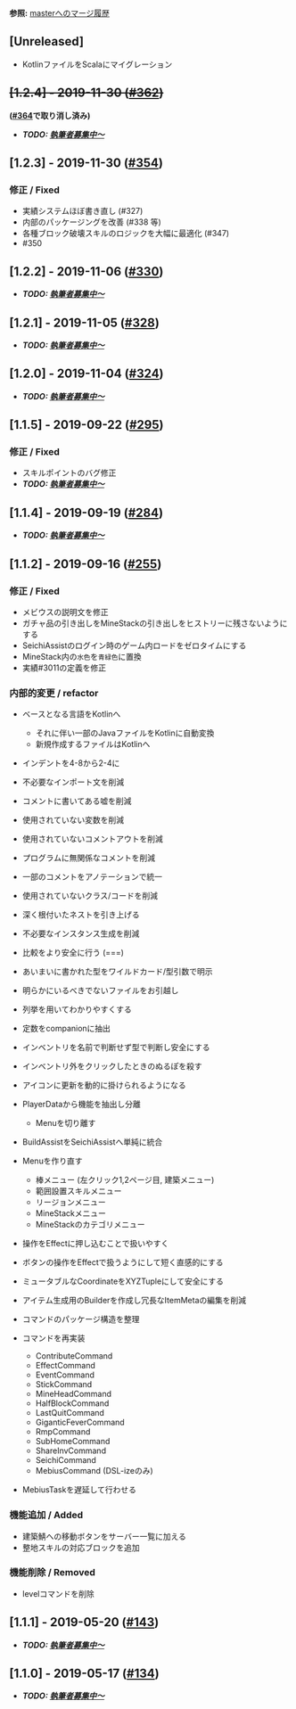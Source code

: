 **参照:** [masterへのマージ履歴](https://github.com/GiganticMinecraft/SeichiAssist/pulls?utf8=✓&q=is%3Apr+sort%3Aupdated-desc+is%3Aclosed+base%3Amaster)
## \[Unreleased\]
- KotlinファイルをScalaにマイグレーション
## ~~\[1.2.4\] - 2019-11-30 \([#362](https://github.com/GiganticMinecraft/SeichiAssist/pull/362)\)~~
**\([#364](https://github.com/GiganticMinecraft/SeichiAssist/pull/364)で取り消し済み\)**
- ***TODO: [執筆者募集中～](https://github.com/GiganticMinecraft/SeichiAssist/edit/develop/CHANGELOG.md)***
## \[1.2.3\] - 2019-11-30 \([#354](https://github.com/GiganticMinecraft/SeichiAssist/pull/354)\)
### 修正 / Fixed
- 実績システムほぼ書き直し (#327)
- 内部のパッケージングを改善 (#338 等)
- 各種ブロック破壊スキルのロジックを大幅に最適化 (#347)
- #350
## \[1.2.2\] - 2019-11-06 \([#330](https://github.com/GiganticMinecraft/SeichiAssist/pull/330)\)
- ***TODO: [執筆者募集中～](https://github.com/GiganticMinecraft/SeichiAssist/edit/develop/CHANGELOG.md)***
## \[1.2.1\] - 2019-11-05 \([#328](https://github.com/GiganticMinecraft/SeichiAssist/pull/328)\)
- ***TODO: [執筆者募集中～](https://github.com/GiganticMinecraft/SeichiAssist/edit/develop/CHANGELOG.md)***
## \[1.2.0\] - 2019-11-04 \([#324](https://github.com/GiganticMinecraft/SeichiAssist/pull/324)\)
- ***TODO: [執筆者募集中～](https://github.com/GiganticMinecraft/SeichiAssist/edit/develop/CHANGELOG.md)***
## \[1.1.5\] - 2019-09-22 \([#295](https://github.com/GiganticMinecraft/SeichiAssist/pull/295)\)
### 修正 / Fixed
- スキルポイントのバグ修正
- ***TODO: [執筆者募集中～](https://github.com/GiganticMinecraft/SeichiAssist/edit/develop/CHANGELOG.md)***
## \[1.1.4\] - 2019-09-19 \([#284](https://github.com/GiganticMinecraft/SeichiAssist/pull/284)\)
- ***TODO: [執筆者募集中～](https://github.com/GiganticMinecraft/SeichiAssist/edit/develop/CHANGELOG.md)***
## \[1.1.2\] - 2019-09-16 \([#255](https://github.com/GiganticMinecraft/SeichiAssist/pull/255)\)
### 修正 / Fixed
- メビウスの説明文を修正
- ガチャ品の引き出しをMineStackの引き出しをヒストリーに残さないようにする
- SeichiAssistのログイン時のゲーム内ロードをゼロタイムにする
- MineStack内の`水色`を`青緑色`に置換
- 実績#3011の定義を修正

### 内部的変更 / refactor
- ベースとなる言語をKotlinへ
  - それに伴い一部のJavaファイルをKotlinに自動変換
  - 新規作成するファイルはKotlinへ
- インデントを4-8から2-4に

- 不必要なインポート文を削減
- コメントに書いてある嘘を削減
- 使用されていない変数を削減
- 使用されていないコメントアウトを削減
- プログラムに無関係なコメントを削減
- 一部のコメントをアノテーションで統一
- 使用されていないクラス/コードを削減
- 深く根付いたネストを引き上げる
- 不必要なインスタンス生成を削減
- 比較をより安全に行う (===)
- あいまいに書かれた型をワイルドカード/型引数で明示
- 明らかにいるべきでないファイルをお引越し
- 列挙を用いてわかりやすくする
- 定数をcompanionに抽出

- インベントリを名前で判断せず型で判断し安全にする
- インベントリ外をクリックしたときのぬるぽを殺す
- アイコンに更新を動的に掛けられるようになる
- PlayerDataから機能を抽出し分離
  - Menuを切り離す

- BuildAssistをSeichiAssistへ単純に統合

- Menuを作り直す
  - 棒メニュー (左クリック1,2ページ目, 建築メニュー)
  - 範囲設置スキルメニュー
  - リージョンメニュー
  - MineStackメニュー
  - MineStackのカテゴリメニュー
- 操作をEffectに押し込むことで扱いやすく
- ボタンの操作をEffectで扱うようにして短く直感的にする

- ミュータブルなCoordinateをXYZTupleにして安全にする

- アイテム生成用のBuilderを作成し冗長なItemMetaの編集を削減

- コマンドのパッケージ構造を整理
- コマンドを再実装
  - ContributeCommand
  - EffectCommand
  - EventCommand
  - StickCommand
  - MineHeadCommand
  - HalfBlockCommand
  - LastQuitCommand
  - GiganticFeverCommand
  - RmpCommand
  - SubHomeCommand
  - ShareInvCommand
  - SeichiCommand
  - MebiusCommand (DSL-izeのみ)

- MebiusTaskを遅延して行わせる

### 機能追加 / Added
- 建築鯖への移動ボタンをサーバー一覧に加える
- 整地スキルの対応ブロックを追加

### 機能削除 / Removed
- levelコマンドを削除

## \[1.1.1\] - 2019-05-20 \([#143](https://github.com/GiganticMinecraft/SeichiAssist/pull/143)\)
- ***TODO: [執筆者募集中～](https://github.com/GiganticMinecraft/SeichiAssist/edit/develop/CHANGELOG.md)***

## \[1.1.0\] - 2019-05-17 \([#134](https://github.com/GiganticMinecraft/SeichiAssist/pull/134)\)
- ***TODO: [執筆者募集中～](https://github.com/GiganticMinecraft/SeichiAssist/edit/develop/CHANGELOG.md)***

